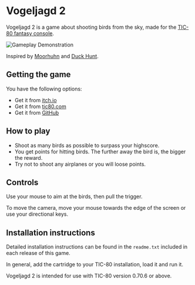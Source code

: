 # Vogeljagd 2
Vogeljagd 2 is a game about shooting birds from the sky, made for the [TIC-80 fantasy console](https://tic80.com/).

![Gameplay Demonstration](media/gameplay.gif)

Inspired by [Moorhuhn](https://en.wikipedia.org/wiki/Moorhuhn) and [Duck Hunt](https://en.wikipedia.org/wiki/Duck_Hunt).

## Getting the game
You have the following options:

- Get it from [itch.io](https://nalquas.itch.io/vogeljagd2)
- Get it from [tic80.com](https://tic80.com/play?cart=1388)
- Get it from [GitHub](https://github.com/nalquas/vogeljagd2/releases)

## How to play
- Shoot as many birds as possible to surpass your highscore.
- You get points for hitting birds. The further away the bird is, the bigger the reward.
- Try not to shoot any airplanes or you will loose points.

## Controls
Use your mouse to aim at the birds, then pull the trigger.

To move the camera, move your mouse towards the edge of the screen or use your directional keys.

## Installation instructions
Detailed installation instructions can be found in the `readme.txt` included in each release of this game.

In general, add the cartridge to your TIC-80 installation, load it and run it.

Vogeljagd 2 is intended for use with TIC-80 version 0.70.6 or above.
